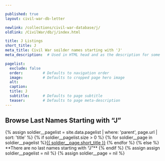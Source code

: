 ```yaml
---

published: true
layout: civil-war-db-letter

newlink: /collections/civil-war-database/j/
oldlink: /CivilWar/db/j/index.html

title: J Listings
short_title: J
meta_title: Civil War soilder names starting with 'J'
meta_description:  # Used in HTML head and as the description for some search engines

pagelist:
  exclude: false
  order:         # Defaults to navigation order  
  image:         # Defaults to cropped page hero image
  alt:
  caption:
  title: J
  subtitle:      # Defaults to page subtitle
  teaser:        # Defaults to page meta-description 
---
```

## Browse Last Names Starting with “J”

<div id="subnavletters"> 
{% assign soldier__pagelist = site.data.pagelist | where: 'parent', page.url | sort: 'title' %}
{% if soldier__pagelist.size > 0 %}
{% for soldier__page in soldier__pagelist %}<a href="{{ soldier__page.url }}">{{ soldier__page.short_title }}</a> {% endfor %}
{% else %}
**There are no last names starting with “J”**
{% endif %}
{% assign assign soldier__pagelist = nil %}
{% assign soldier__page = nil %}
</div>